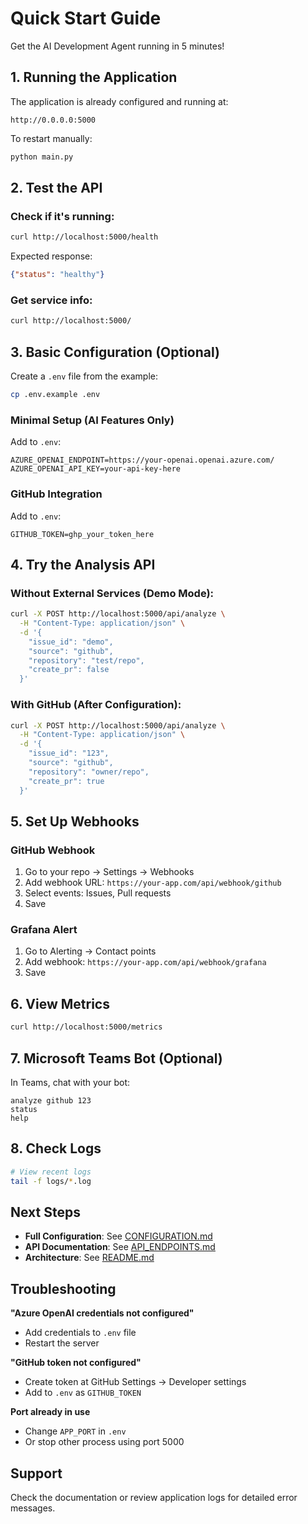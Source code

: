 # Quick Start Guide

Get the AI Development Agent running in 5 minutes!

## 1. Running the Application

The application is already configured and running at:
```
http://0.0.0.0:5000
```

To restart manually:
```bash
python main.py
```

## 2. Test the API

### Check if it's running:
```bash
curl http://localhost:5000/health
```

Expected response:
```json
{"status": "healthy"}
```

### Get service info:
```bash
curl http://localhost:5000/
```

## 3. Basic Configuration (Optional)

Create a `.env` file from the example:
```bash
cp .env.example .env
```

### Minimal Setup (AI Features Only)

Add to `.env`:
```env
AZURE_OPENAI_ENDPOINT=https://your-openai.openai.azure.com/
AZURE_OPENAI_API_KEY=your-api-key-here
```

### GitHub Integration

Add to `.env`:
```env
GITHUB_TOKEN=ghp_your_token_here
```

## 4. Try the Analysis API

### Without External Services (Demo Mode):
```bash
curl -X POST http://localhost:5000/api/analyze \
  -H "Content-Type: application/json" \
  -d '{
    "issue_id": "demo",
    "source": "github",
    "repository": "test/repo",
    "create_pr": false
  }'
```

### With GitHub (After Configuration):
```bash
curl -X POST http://localhost:5000/api/analyze \
  -H "Content-Type: application/json" \
  -d '{
    "issue_id": "123",
    "source": "github",
    "repository": "owner/repo",
    "create_pr": true
  }'
```

## 5. Set Up Webhooks

### GitHub Webhook
1. Go to your repo → Settings → Webhooks
2. Add webhook URL: `https://your-app.com/api/webhook/github`
3. Select events: Issues, Pull requests
4. Save

### Grafana Alert
1. Go to Alerting → Contact points
2. Add webhook: `https://your-app.com/api/webhook/grafana`
3. Save

## 6. View Metrics

```bash
curl http://localhost:5000/metrics
```

## 7. Microsoft Teams Bot (Optional)

In Teams, chat with your bot:
```
analyze github 123
status
help
```

## 8. Check Logs

```bash
# View recent logs
tail -f logs/*.log
```

## Next Steps

- **Full Configuration**: See [CONFIGURATION.md](CONFIGURATION.md)
- **API Documentation**: See [API_ENDPOINTS.md](API_ENDPOINTS.md)
- **Architecture**: See [README.md](README.md)

## Troubleshooting

**"Azure OpenAI credentials not configured"**
- Add credentials to `.env` file
- Restart the server

**"GitHub token not configured"**
- Create token at GitHub Settings → Developer settings
- Add to `.env` as `GITHUB_TOKEN`

**Port already in use**
- Change `APP_PORT` in `.env`
- Or stop other process using port 5000

## Support

Check the documentation or review application logs for detailed error messages.
